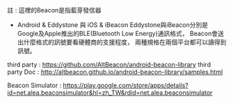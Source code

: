 註 : 這裡的Beacon是指藍芽發信器

* Android & Eddystone 與 iOS & iBeacon
Eddystone與iBeacon分別是Google及Apple推出的BLE(Bluetooth Low Energy)通訊格式，
Beacon會送出什麼格式的訊號要看硬體商的支援程度，
兩種規格在兩個平台都可以讀得到訊號。


third party : https://github.com/AltBeacon/android-beacon-library
third party Doc : http://altbeacon.github.io/android-beacon-library/samples.html

Beacon Simulator : https://play.google.com/store/apps/details?id=net.alea.beaconsimulator&hl=zh_TW&rdid=net.alea.beaconsimulator